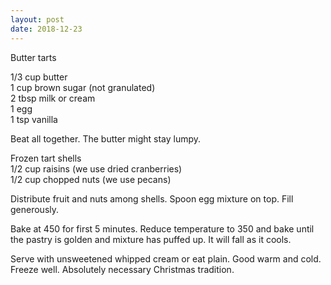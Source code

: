 ```yaml
---
layout: post
date: 2018-12-23
---
```


Butter tarts

1/3 cup butter  
1 cup brown sugar (not granulated)  
2 tbsp milk or cream  
1 egg  
1 tsp vanilla  

Beat all together. The butter might stay lumpy. 

Frozen tart shells  
1/2 cup raisins (we use dried cranberries)  
1/2 cup chopped nuts (we use pecans)  

Distribute fruit and nuts among shells. Spoon egg mixture on top. Fill generously. 

Bake at 450 for first 5 minutes. Reduce temperature to 350 and bake until the pastry is golden and mixture has puffed up. It will fall as it cools.

Serve with unsweetened whipped cream or eat plain. Good warm and cold. Freeze well. Absolutely necessary Christmas tradition.
